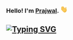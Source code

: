 ### Hello! I'm [Prajwal](https://github.com/prajwal-38). <a href="https://github.com/prajwal-38"><img src="wave.gif" width="20px" height="20px" /></a>
<!-- [![Typing SVG](https://readme-typing-svg.demolab.com?font=Fira+Code&weight=300&size=18&pause=1000&random=false&width=435&lines=Welcome+to+my+GitHub+profile!%F0%9F%91%8B;My+favorite+language+is+Python%F0%9F%A6%80;I+love+to+automate+stuff%F0%9F%92%BB;I+also+love+music%F0%9F%8E%B5+and+gpus%F0%9F%93%9A;well+that+is+it!%F0%9F%93%A6)](https://github.com/prajwal-38) -->
<a href="https://github.com/prajwal-38"><img src="https://readme-typing-svg.demolab.com?font=Fira+Code&weight=300&size=18&pause=1000&random=false&width=435&lines=Welcome+to+my+GitHub+profile!%F0%9F%91%8B;My+favorite+language+is+Python🐍;I+love+to+automate+stuff%F0%9F%92%BB;I+also+love+music%F0%9F%8E%B5+and+gpus🤓;Well,+that+was+it!%F0%9F%93%A6" alt="Typing SVG" /></a>
---
